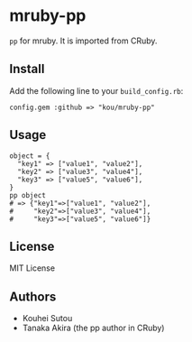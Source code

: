 # mruby-pp

`pp` for mruby. It is imported from CRuby.

## Install

Add the following line to your `build_config.rb`:

    config.gem :github => "kou/mruby-pp"

## Usage

    object = {
      "key1" => ["value1", "value2"],
      "key2" => ["value3", "value4"],
      "key3" => ["value5", "value6"],
    }
    pp object
    # => {"key1"=>["value1", "value2"],
    #     "key2"=>["value3", "value4"],
    #     "key3"=>["value5", "value6"]}

## License

MIT License

## Authors

  * Kouhei Sutou
  * Tanaka Akira (the pp author in CRuby)
